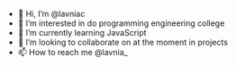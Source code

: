 - 👋 Hi, I’m @lavniac
- 👀 I’m interested in do programming engineering college
- 🌱 I’m currently learning JavaScript
- 💞️ I’m looking to collaborate on at the moment in projects
- 📫 How to reach me @lavnia_

<!---
lavniac/lavniac is a ✨ special ✨ repository because its `README.md` (this file) appears on your GitHub profile.
You can click the Preview link to take a look at your changes.
--->
